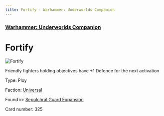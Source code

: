 ```yaml
---
title: Fortify - Warhammer: Underworlds Companion
---
```


### [Warhammer: Underworlds Companion](https://guidokessels.github.io/wh-underworlds)

  

# Fortify

![Fortify](https://warhammerunderworlds.com/wp-content/uploads/sites/6/2017/12/325_ENG-Fortify.png)

Friendly fighters holding objectives have +1 Defence for the next activation

Type: Ploy

Faction: [Universal](https://guidokessels.github.io/wh-underworlds/factions/universal)

Found in: [Sepulchral Guard Expansion](https://guidokessels.github.io/wh-underworlds/locations/sepulchral-guard-expansion)

Card number: 325
